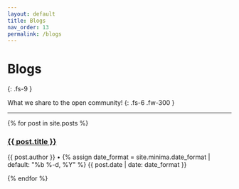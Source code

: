```yaml
---
layout: default
title: Blogs
nav_order: 13
permalink: /blogs
---
```


# Blogs
{: .fs-9 }

What we share to the open community!
{: .fs-6 .fw-300 }

---

{% for post in site.posts %}
<p>
    <h3 class="title"><a href="{{ post.url }}">{{ post.title }}</a></h3>
    <span class="author">
        <author>{{ post.author }}</author>
        •
        <time datetime="{{ post.date | date_to_xmlschema }}">
            {% assign date_format = site.minima.date_format | default: "%b %-d, %Y" %}
            {{ post.date | date: date_format }}
        </time>
    </span>
</p>
{% endfor %}